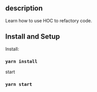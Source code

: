 
## description

Learn how to use HOC to refactory code.

## Install and Setup

Install:
### `yarn install`

start
### `yarn start`
